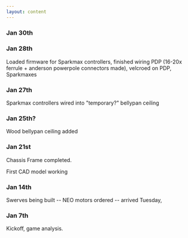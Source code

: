 ```yaml
---
layout: content
---
```

### Jan 30th


### Jan 28th
Loaded firmware for Sparkmax controllers, finished wiring PDP (16-20x ferrule + anderson powerpole connectors made), velcroed on PDP, Sparkmaxes

### Jan 27th
Sparkmax controllers wired into "temporary?" bellypan ceiling

### Jan 25th?
Wood bellypan ceiling added

### Jan 21st
Chassis Frame completed.

First CAD model working

### Jan 14th
Swerves being built -- NEO motors ordered -- arrived Tuesday, 

### Jan 7th
Kickoff, game analysis.







